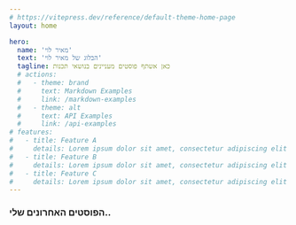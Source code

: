 ```yaml
---
# https://vitepress.dev/reference/default-theme-home-page
layout: home

hero:
  name: 'מאיר לוי'
  text: 'הבלוג של מאיר לוי'
  tagline: כאן אשתף פוסטים מעניינים בנושאי תכנות
  # actions:
  #   - theme: brand
  #     text: Markdown Examples
  #     link: /markdown-examples
  #   - theme: alt
  #     text: API Examples
  #     link: /api-examples
# features:
#   - title: Feature A
#     details: Lorem ipsum dolor sit amet, consectetur adipiscing elit
#   - title: Feature B
#     details: Lorem ipsum dolor sit amet, consectetur adipiscing elit
#   - title: Feature C
#     details: Lorem ipsum dolor sit amet, consectetur adipiscing elit
---
```


<script setup lng="ts">
import { withBase} from 'vitepress'
import BlogCard from './components/BlogCard.vue';
import { data as posts } from './blog.data.ts'
</script>

### הפוסטים האחרונים שלי..

<div class="posts">
<BlogCard v-for="p in posts" :title="p.frontmatter.title" :url="withBase(p.url)"/>
</div>

<style>
  .posts{
   margin-top: 10px;
   display: flex;
   gap: 20px
  }
</style>
